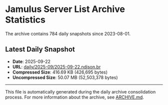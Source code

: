 # Jamulus Server List Archive Statistics

The archive contains 784 daily snapshots since 2023-08-01.

## Latest Daily Snapshot

- **Date**: 2025-09-22
- **URL**: [daily/2025-09/2025-09-22.ndjson.br](https://jamulus-archive.ap-south-1.linodeobjects.com/main/daily/2025-09/2025-09-22.ndjson.br)
- **Compressed Size**: 416.69 KB (426,695 bytes)
- **Uncompressed Size**: 50.07 MB (52,503,378 bytes)

---

This file is automatically generated during the daily archive consolidation process.
For more information about the archive, see [ARCHIVE.md](ARCHIVE.md).

